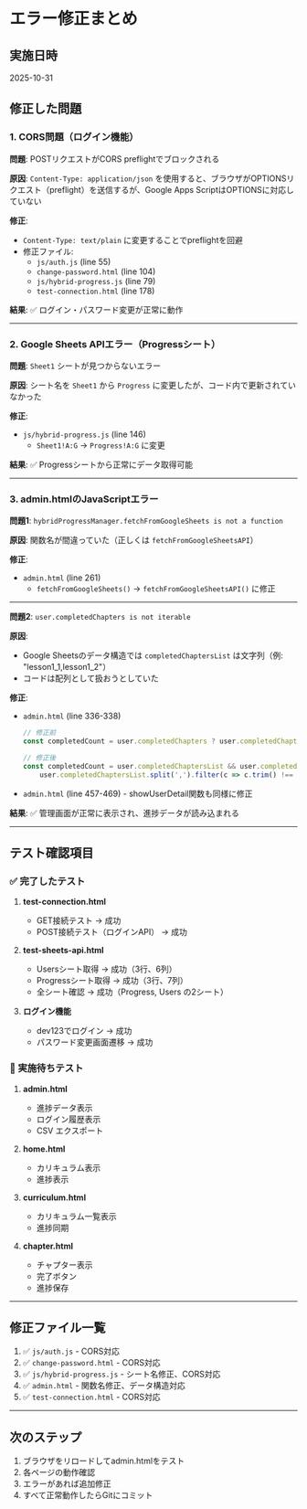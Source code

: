 # エラー修正まとめ

## 実施日時
2025-10-31

## 修正した問題

### 1. CORS問題（ログイン機能）
**問題**: POSTリクエストがCORS preflightでブロックされる

**原因**: `Content-Type: application/json` を使用すると、ブラウザがOPTIONSリクエスト（preflight）を送信するが、Google Apps ScriptはOPTIONSに対応していない

**修正**:
- `Content-Type: text/plain` に変更することでpreflightを回避
- 修正ファイル:
  - `js/auth.js` (line 55)
  - `change-password.html` (line 104)
  - `js/hybrid-progress.js` (line 79)
  - `test-connection.html` (line 178)

**結果**: ✅ ログイン・パスワード変更が正常に動作

---

### 2. Google Sheets APIエラー（Progressシート）
**問題**: `Sheet1` シートが見つからないエラー

**原因**: シート名を `Sheet1` から `Progress` に変更したが、コード内で更新されていなかった

**修正**:
- `js/hybrid-progress.js` (line 146)
  - `Sheet1!A:G` → `Progress!A:G` に変更

**結果**: ✅ Progressシートから正常にデータ取得可能

---

### 3. admin.htmlのJavaScriptエラー
**問題1**: `hybridProgressManager.fetchFromGoogleSheets is not a function`

**原因**: 関数名が間違っていた（正しくは `fetchFromGoogleSheetsAPI`）

**修正**:
- `admin.html` (line 261)
  - `fetchFromGoogleSheets()` → `fetchFromGoogleSheetsAPI()` に修正

---

**問題2**: `user.completedChapters is not iterable`

**原因**:
- Google Sheetsのデータ構造では `completedChaptersList` は文字列（例: "lesson1_1,lesson1_2"）
- コードは配列として扱おうとしていた

**修正**:
- `admin.html` (line 336-338)
  ```javascript
  // 修正前
  const completedCount = user.completedChapters ? user.completedChapters.length : 0;

  // 修正後
  const completedCount = user.completedChaptersList && user.completedChaptersList.trim() !== '' ?
      user.completedChaptersList.split(',').filter(c => c.trim() !== '').length : 0;
  ```

- `admin.html` (line 457-469) - showUserDetail関数も同様に修正

**結果**: ✅ 管理画面が正常に表示され、進捗データが読み込まれる

---

## テスト確認項目

### ✅ 完了したテスト
1. **test-connection.html**
   - GET接続テスト → 成功
   - POST接続テスト（ログインAPI） → 成功

2. **test-sheets-api.html**
   - Usersシート取得 → 成功（3行、6列）
   - Progressシート取得 → 成功（3行、7列）
   - 全シート確認 → 成功（Progress, Users の2シート）

3. **ログイン機能**
   - dev123でログイン → 成功
   - パスワード変更画面遷移 → 成功

### 🔄 実施待ちテスト
1. **admin.html**
   - 進捗データ表示
   - ログイン履歴表示
   - CSV エクスポート

2. **home.html**
   - カリキュラム表示
   - 進捗表示

3. **curriculum.html**
   - カリキュラム一覧表示
   - 進捗同期

4. **chapter.html**
   - チャプター表示
   - 完了ボタン
   - 進捗保存

---

## 修正ファイル一覧

1. ✅ `js/auth.js` - CORS対応
2. ✅ `change-password.html` - CORS対応
3. ✅ `js/hybrid-progress.js` - シート名修正、CORS対応
4. ✅ `admin.html` - 関数名修正、データ構造対応
5. ✅ `test-connection.html` - CORS対応

---

## 次のステップ

1. ブラウザをリロードしてadmin.htmlをテスト
2. 各ページの動作確認
3. エラーがあれば追加修正
4. すべて正常動作したらGitにコミット
